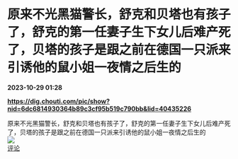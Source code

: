 # 原来不光黑猫警长，舒克和贝塔也有孩子了，舒克的第一任妻子生下女儿后难产死了，贝塔的孩子是跟之前在德国一只派来引诱他的鼠小姐一夜情之后生的

**2023-10-29 01:28**

**https://dig.chouti.com/pic/show?nid=6dc6814930364b89c3cf95b519c790bb&lid=40435226**

原来不光黑猫警长，舒克和贝塔也有孩子了，舒克的第一任妻子生下女儿后难产死了，贝塔的孩子是跟之前在德国一只派来引诱他的鼠小姐一夜情之后生的  
![](https://img3.chouti.com/CHOUTI_231028_66D728ED37C54888BFD054E1228675D8.jpg)  
[评论](https://m.chouti.com/link/40435226)